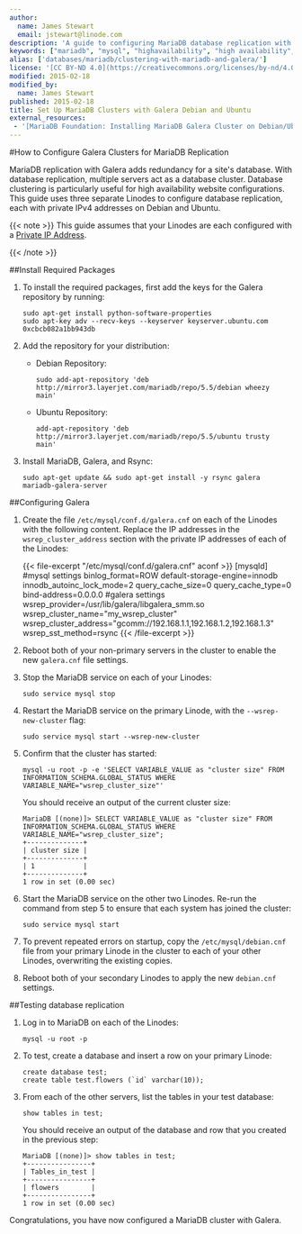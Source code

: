 ```yaml
---
author:
  name: James Stewart
  email: jstewart@linode.com
description: 'A guide to configuring MariaDB database replication with Galera on Debian and Ubuntu distributions.'
keywords: ["mariadb", "mysql", "highavailability", "high availability", "HA", "cluster", "debian", "ubuntu"]
alias: ['databases/mariadb/clustering-with-mariadb-and-galera/']
license: '[CC BY-ND 4.0](https://creativecommons.org/licenses/by-nd/4.0)'
modified: 2015-02-18
modified_by:
  name: James Stewart
published: 2015-02-18
title: Set Up MariaDB Clusters with Galera Debian and Ubuntu 
external_resources:
 - '[MariaDB Foundation: Installing MariaDB Galera Cluster on Debian/Ubuntu](https://blog.mariadb.org/installing-mariadb-galera-cluster-on-debian-ubuntu/)'
---
```


#How to Configure Galera Clusters for MariaDB Replication

MariaDB replication with Galera adds redundancy for a site's database. With database replication, multiple servers act as a database cluster. Database clustering is particularly useful for high availability website configurations. This guide uses three separate Linodes to configure database replication, each with private IPv4 addresses on Debian and Ubuntu.

{{< note >}}
This guide assumes that your Linodes are each configured with a [Private IP Address](/docs/networking/remote-access#adding-private-ip-addresses).

{{< /note >}}

##Install Required Packages

1.  To install the required packages, first add the keys for the Galera repository by running:

		sudo apt-get install python-software-properties
		sudo apt-key adv --recv-keys --keyserver keyserver.ubuntu.com 0xcbcb082a1bb943db

2.  Add the repository for your distribution:

	* Debian Repository:

		  sudo add-apt-repository 'deb http://mirror3.layerjet.com/mariadb/repo/5.5/debian wheezy main'

	* Ubuntu Repository:
	
		  add-apt-repository 'deb http://mirror3.layerjet.com/mariadb/repo/5.5/ubuntu trusty main'

2.  Install MariaDB, Galera, and Rsync:

		sudo apt-get update && sudo apt-get install -y rsync galera mariadb-galera-server

##Configuring Galera

1.  Create the file `/etc/mysql/conf.d/galera.cnf` on each of the Linodes with the following content.  Replace the IP addresses in the `wsrep_cluster_address` section with the private IP addresses of each of the Linodes:

	{{< file-excerpt "/etc/mysql/conf.d/galera.cnf" aconf >}}
[mysqld]
    #mysql settings
    binlog_format=ROW
    default-storage-engine=innodb
    innodb_autoinc_lock_mode=2
    query_cache_size=0
    query_cache_type=0
    bind-address=0.0.0.0
    #galera settings
    wsrep_provider=/usr/lib/galera/libgalera_smm.so
    wsrep_cluster_name="my_wsrep_cluster"
    wsrep_cluster_address="gcomm://192.168.1.1,192.168.1.2,192.168.1.3"
    wsrep_sst_method=rsync
{{< /file-excerpt >}}


2.  Reboot both of your non-primary servers in the cluster to enable the new `galera.cnf` file settings.

3.  Stop the MariaDB service on each of your Linodes:

		sudo service mysql stop

4.  Restart the MariaDB service on the primary Linode, with the `--wsrep-new-cluster` flag:

		sudo service mysql start --wsrep-new-cluster

5.  Confirm that the cluster has started:

		mysql -u root -p -e 'SELECT VARIABLE_VALUE as "cluster size" FROM INFORMATION_SCHEMA.GLOBAL_STATUS WHERE VARIABLE_NAME="wsrep_cluster_size"'

	You should receive an output of the current cluster size:

		MariaDB [(none)]> SELECT VARIABLE_VALUE as "cluster size" FROM INFORMATION_SCHEMA.GLOBAL_STATUS WHERE VARIABLE_NAME="wsrep_cluster_size";
		+--------------+
		| cluster size |
		+--------------+
		| 1            |
		+--------------+
		1 row in set (0.00 sec)

6.  Start the MariaDB service on the other two Linodes.  Re-run the command from step 5 to ensure that each system has joined the cluster:

		sudo service mysql start

7.  To prevent repeated errors on startup, copy the `/etc/mysql/debian.cnf` file from your primary Linode in the cluster to each of your other Linodes, overwriting the existing copies.

8.  Reboot both of your secondary Linodes to apply the new `debian.cnf` settings.

##Testing database replication

1.  Log in to MariaDB on each of the Linodes:

		mysql -u root -p

1.  To test, create a database and insert a row on your primary Linode:

        create database test;
        create table test.flowers (`id` varchar(10));

2.  From each of the other servers, list the tables in your test database:

		show tables in test;

	You should receive an output of the database and row that you created in the previous step:

		MariaDB [(none)]> show tables in test;
		+----------------+
		| Tables_in_test |
		+----------------+
		| flowers        |
		+----------------+
		1 row in set (0.00 sec)

Congratulations, you have now configured a MariaDB cluster with Galera.
